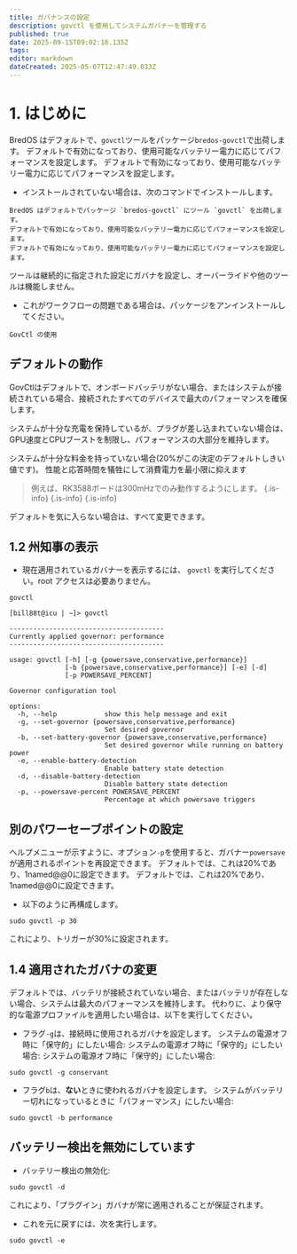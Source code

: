 ```yaml
---
title: ガバナンスの設定
description: govctl を使用してシステムガバナーを管理する
published: true
date: 2025-09-15T09:02:10.135Z
tags:
editor: markdown
dateCreated: 2025-05-07T12:47:49.033Z
---
```


# 1. はじめに

BredOS はデフォルトで、`govctl`ツールをパッケージ`bredos-govctl`で出荷します。
デフォルトで有効になっており、使用可能なバッテリー電力に応じてパフォーマンスを設定します。
デフォルトで有効になっており、使用可能なバッテリー電力に応じてパフォーマンスを設定します。

- インストールされていない場合は、次のコマンドでインストールします。

```
BredOS はデフォルトでパッケージ `bredos-govctl` にツール `govctl` を出荷します。
デフォルトで有効になっており、使用可能なバッテリー電力に応じてパフォーマンスを設定します。
デフォルトで有効になっており、使用可能なバッテリー電力に応じてパフォーマンスを設定します。
```

ツールは継続的に指定された設定にガバナを設定し、オーバーライドや他のツールは機能しません。

- これがワークフローの問題である場合は、パッケージをアンインストールしてください。

```
GovCtl の使用
```

## デフォルトの動作

GovCtlはデフォルトで、オンボードバッテリがない場合、またはシステムが接続されている場合、接続されたすべてのデバイスで最大のパフォーマンスを確保します。

システムが十分な充電を保持しているが、プラグが差し込まれていない場合は、GPU速度とCPUブーストを制限し、パフォーマンスの大部分を維持します。

システムが十分な料金を持っていない場合(20%がこの決定のデフォルトしきい値です)。 性能と応答時間を犠牲にして消費電力を最小限に抑えます

> 例えば、RK3588ボードは300mHzでのみ動作するようにします。
> {.is-info}
> {.is-info}
> {.is-info}

デフォルトを気に入らない場合は、すべて変更できます。

## 1.2 州知事の表示

- 現在適用されているガバナーを表示するには、 `govctl` を実行してください。root アクセスは必要ありません。

```
govctl
```

```
[bill88t@icu | ~]> govctl

---------------------------------------
Currently applied governor: performance
---------------------------------------

usage: govctl [-h] [-g {powersave,conservative,performance}]
              [-b {powersave,conservative,performance}] [-e] [-d]
              [-p POWERSAVE_PERCENT]

Governor configuration tool

options:
  -h, --help            show this help message and exit
  -g, --set-governor {powersave,conservative,performance}
                        Set desired governor
  -b, --set-battery-governor {powersave,conservative,performance}
                        Set desired governor while running on battery power
  -e, --enable-battery-detection
                        Enable battery state detection
  -d, --disable-battery-detection
                        Disable battery state detection
  -p, --powersave-percent POWERSAVE_PERCENT
                        Percentage at which powersave triggers
```

## 別のパワーセーブポイントの設定

ヘルプメニューが示すように、オプション`-p`を使用すると、ガバナー`powersave`が適用されるポイントを再設定できます。 デフォルトでは、これは20%であり、1named@@0に設定できます。 デフォルトでは、これは20%であり、1named@@0に設定できます。

- 以下のように再構成します。

```
sudo govctl -p 30
```

これにより、トリガーが30%に設定されます。

## 1.4 適用されたガバナの変更

デフォルトでは、バッテリが接続されていない場合、またはバッテリが存在しない場合、システムは最大のパフォーマンスを維持します。
代わりに、より保守的な電源プロファイルを適用したい場合は、以下を実行してください。

- フラグ`-g`は、接続時に使用されるガバナを設定します。 システムの電源オフ時に「保守的」にしたい場合: システムの電源オフ時に「保守的」にしたい場合: システムの電源オフ時に「保守的」にしたい場合:

```
sudo govctl -g conservant
```

- フラグ`b`は、**ない**ときに使われるガバナを設定します。 システムがバッテリー切れになっているときに「パフォーマンス」にしたい場合:

```
sudo govctl -b performance
```

## バッテリー検出を無効にしています

- バッテリー検出の無効化:

```
sudo govctl -d
```

これにより、「プラグイン」ガバナが常に適用されることが保証されます。

- これを元に戻すには、次を実行します。

```
sudo govctl -e
```